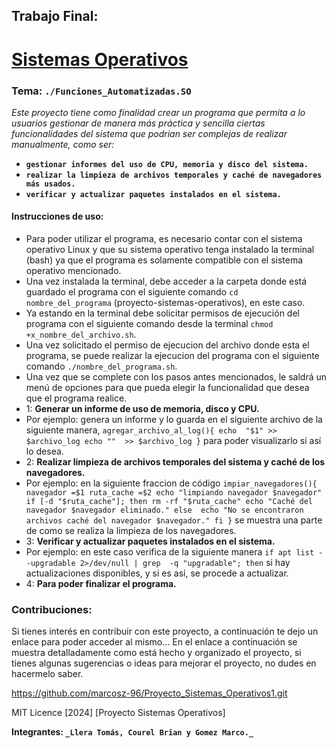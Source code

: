 ## Trabajo Final: 
# <u>Sistemas Operativos</u>

### Tema: ```./Funciones_Automatizadas.SO```

_Este proyecto tiene como finalidad crear un programa que permita a lo  usuarios gestionar de manera más práctica y sencilla ciertas funcionalidades del sistema que podrian ser complejas de realizar manualmente, como ser:_

- **```gestionar informes del uso de CPU, memoria y disco del sistema.```**
- **```realizar la limpieza de archivos temporales y caché de navegadores más usados.```**
- **```verificar y actualizar paquetes instalados en el sistema.```**

#### Instrucciones de uso: 
- Para poder utilizar el programa, es necesario contar con el sistema operativo Linux y que su sistema operativo tenga instalado la terminal (bash) ya que el programa es solamente compatible con el sistema operativo mencionado.
- Una vez instalada la terminal, debe acceder a la carpeta donde está guardado el programa con el siguiente comando ```cd nombre_del_programa``` (proyecto-sistemas-operativos), en este caso.
- Ya estando en la terminal debe solicitar permisos de ejecución del programa con el siguiente comando desde la terminal ```chmod +x_nombre_del_archivo.sh```.
- Una vez solicitado el permiso de ejecucion del archivo donde esta el  programa, se puede realizar la ejecucion del programa con el siguiente comando ```./nombre_del_programa.sh```.
- Una vez que se complete con los pasos antes mencionados, le saldrá un menú de opciones para que pueda elegir la funcionalidad que desea que el programa realice.
- 1: **Generar un informe de uso de memoria, disco y CPU.**
- Por ejemplo: genera un informe y lo guarda en el siguiente archivo de la siguiente manera, ```agregar_archivo_al_log(){
        echo  "$1" >> $archivo_log
        echo ""  >> $archivo_log
    }``` para poder visualizarlo si así lo desea.
- 2: **Realizar limpieza de archivos temporales del sistema y caché de los navegadores.**
- Por ejemplo: en la siguiente fraccion de código ```impiar_navegadores(){
        navegador =$1
        ruta_cache =$2
        echo "limpiando navegador $navegador"
        if [-d "$ruta_cache"]; then
            rm -rf "$ruta_cache"
            echo "Caché del navegador $navegador eliminado."
        else 
            echo "No se encontraron archivos caché del navegador $navegador."
        fi
    }``` se muestra una parte de como se realiza la limpieza de los navegadores.
- 3: **Verificar y actualizar paquetes instalados en el sistema.**
- Por ejemplo: en este caso verifica de la siguiente manera ```if apt list --upgradable 2>/dev/null | grep  -q "upgradable"; then``` si hay actualizaciones  disponibles, y si es así, se procede a actualizar.
- 4: **Para poder finalizar el programa.**

###  Contribuciones:
Si tienes interés en contribuir con este proyecto, a continuación te dejo un enlace para poder acceder al mismo...
En el enlace a continuación se muestra detalladamente como está hecho y organizado el proyecto, si tienes algunas sugerencias o ideas para mejorar el proyecto, no dudes en hacermelo saber.

https://github.com/marcosz-96/Proyecto_Sistemas_Operativos1.git

MIT Licence [2024] [Proyecto Sistemas Operativos]


**Integrantes: ```_Llera Tomás, Courel Brian y Gomez Marco._```**
